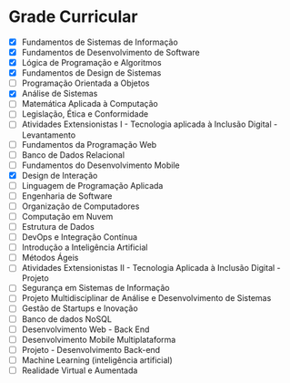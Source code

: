 # Grade Curricular
- [x] Fundamentos de Sistemas de Informação
- [x] Fundamentos de Desenvolvimento de Software
- [x] Lógica de Programação e Algoritmos
- [x] Fundamentos de Design de Sistemas
- [ ] Programação Orientada a Objetos
- [x] Análise de Sistemas
- [ ] Matemática Aplicada à Computação
- [ ] Legislação, Ética e Conformidade
- [ ] Atividades Extensionistas I - Tecnologia aplicada à Inclusão Digital - Levantamento
- [ ] Fundamentos da Programação Web
- [ ] Banco de Dados Relacional
- [ ] Fundamentos do Desenvolvimento Mobile
- [x] Design de Interação
- [ ] Linguagem de Programação Aplicada
- [ ] Engenharia de Software
- [ ] Organização de Computadores
- [ ] Computação em Nuvem
- [ ] Estrutura de Dados
- [ ] DevOps e Integração Contínua
- [ ] Introdução a Inteligência Artificial
- [ ] Métodos Ágeis
- [ ] Atividades Extensionistas II - Tecnologia Aplicada à Inclusão Digital - Projeto
- [ ] Segurança em Sistemas de Informação
- [ ] Projeto Multidisciplinar de Análise e Desenvolvimento de Sistemas
- [ ] Gestão de Startups e Inovação
- [ ] Banco de dados NoSQL
- [ ] Desenvolvimento Web - Back End
- [ ] Desenvolvimento Mobile Multiplataforma
- [ ] Projeto - Desenvolvimento Back-end
- [ ] Machine Learning (inteligência artificial)
- [ ] Realidade Virtual e Aumentada

